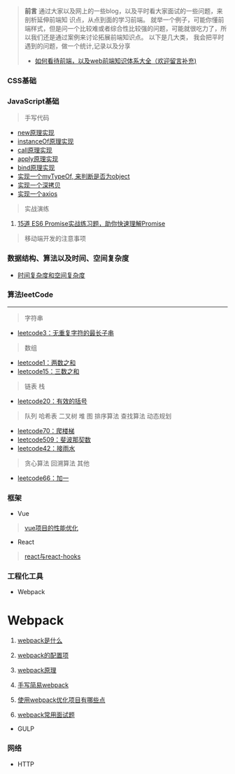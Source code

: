 > **前言**
> 通过大家以及网上的一些blog，以及平时看大家面试的一些问题，来剖析延伸前端知
识点，从点到面的学习前端。
> 就举一个例子，可能你懂前端样式，但是问一个比较难或者综合性比较强的问题，可能就很吃力了，所以我们还是通过案例来讨论拓展前端知识点。
> 以下是几大类， 我会把平时遇到的问题，做一个统计,记录以及分享
> * [如何看待前端，以及web前端知识体系大全（欢迎留言补充)](https://github.com/icshan/FrontEnd-Notes/issues/1)

### CSS基础

### JavaScript基础
> 手写代码
- [new原理实现](https:...)
- [instanceOf原理实现](https:...)
- [call原理实现](https:...)
- [apply原理实现](https:...)
- [bind原理实现](https:...)
- [实现一个myTypeOf, 来判断是否为object](https:...)
- [实现一个深拷贝](https:...)
- [实现一个axios](https://juejin.cn/post/6856706569263677447#heading-9)



> 实战演练
1. [15道 ES6 Promise实战练习题，助你快速理解Promise](https://mp.weixin.qq.com/s/rslrMX_IPzB8RMjTh05nbw)
> 移动端开发的注意事项

### 数据结构、算法以及时间、空间复杂度

- [时间复杂度和空间复杂度](https://github.com/icshan/FrontEnd-Notes/issues/6)
### 算法leetCode 
---
> 字符串
- [leetcode3：无重复字符的最长子串](https://github.com/icshan/FrontEnd-Notes/issues/2)

> 数组
- [leetcode1：两数之和](https://github.com/icshan/FrontEnd-Notes/issues/3)
- [leetcode15：三数之和](https://github.com/icshan/FrontEnd-Notes/issues/4)
> 链表
> 栈
- [leetcode20：有效的括号](https://github.com/icshan/FrontEnd-Notes/issues/5)
> 队列
> 哈希表
> 二叉树
> 堆
> 图
> 排序算法
> 查找算法
> 动态规划
- [leetcode70：爬楼梯](https://github.com/icshan/FrontEnd-Notes/issues/7)
- [leetcode509：斐波那契数](https://github.com/icshan/FrontEnd-Notes/issues/7)
- [leetcode42：接雨水](https://github.com/icshan/FrontEnd-Notes/issues/8)
> 贪心算法
> 回溯算法
> 其他
- [leetcode66：加一](https://github.com/icshan/FrontEnd-Notes/issues/8)

### 框架

- Vue
> [vue项目的性能优化](https://github.com/icshan/FrontEnd-Notes/issues/7)
- React
> [react与react-hooks](https://github.com/icshan/FrontEnd-Notes/issues/7)
### 工程化工具

- Webpack
# Webpack

1. [webpack是什么](https://github.com/icshan/FrontEnd-Notes/issues/7)

2. [webpack的配置项](https://github.com/icshan/FrontEnd-Notes/issues/7)

3. [webpack原理](https://github.com/icshan/FrontEnd-Notes/issues/9)

4. [手写简易webpack](https://github.com/icshan/FrontEnd-Notes/issues/7)

5. [使用webpack优化项目有哪些点](https://github.com/icshan/FrontEnd-Notes/issues/7)

6. [webpack常用面试题](https://github.com/icshan/FrontEnd-Notes/issues/10)

- GULP

### 网络

- HTTP

